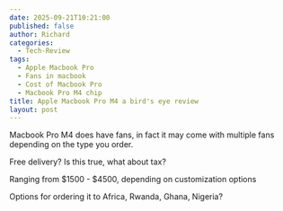 ```yaml
---
date: 2025-09-21T10:21:00
published: false
author: Richard
categories:
  - Tech-Review
tags:
  - Apple Macbook Pro
  - Fans in macbook
  - Cost of Macbook Pro
  - Macbook Pro M4 chip
title: Apple Macbook Pro M4 a bird's eye review
layout: post
---
```

Macbook Pro M4 does have fans, in fact it may come with multiple fans depending on the type you order.

Free delivery? Is this true, what about tax?

Ranging from $1500 - $4500, depending on customization options

Options for ordering it to Africa, Rwanda, Ghana, Nigeria?

